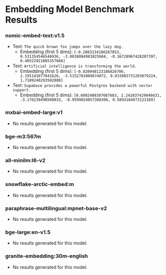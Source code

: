 # Embedding Model Benchmark Results

### nomic-embed-text:v1.5
- Text: `The quick brown fox jumps over the lazy dog.`
  - Embedding (first 5 dims): `[-0.2883134186267853, 0.531354546546936, -3.0038084983825684, -0.16728967428207397, 0.40522921085357666]`
- Text: `Artificial intelligence is transforming the world.`
  - Embedding (first 5 dims): `[-0.020948123186826706, 2.195141077041626, -3.5152781009674072, 0.033803731203079224, 1.7109240293502808]`
- Text: `Supabase provides a powerful Postgres backend with vector support.`
  - Embedding (first 5 dims): `[0.6002480387687683, 2.242837429046631, -3.176239490509033, -0.9599024057388306, 0.5893164873123169]`

### mxbai-embed-large:v1
- No results generated for this model.

### bge-m3:567m
- No results generated for this model.

### all-minilm:l6-v2
- No results generated for this model.

### snowflake-arctic-embed:m
- No results generated for this model.

### paraphrase-multilingual:mpnet-base-v2
- No results generated for this model.

### bge-large:en-v1.5
- No results generated for this model.

### granite-embedding:30m-english
- No results generated for this model.
